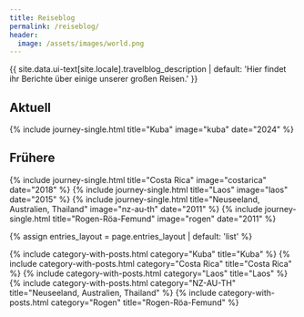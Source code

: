 ```yaml
---
title: Reiseblog
permalink: /reiseblog/
header:
  image: /assets/images/world.png
---
```


<p data-translate="travelblog_description">{{ site.data.ui-text[site.locale].travelblog_description | default: 'Hier findet ihr Berichte über einige unserer großen Reisen.' }}</p>

## Aktuell

{% include journey-single.html title="Kuba" image="kuba" date="2024" %}

## Frühere

{% include journey-single.html title="Costa Rica" image="costarica" date="2018" %}
{% include journey-single.html title="Laos" image="laos" date="2015" %}
{% include journey-single.html title="Neuseeland, Australien, Thailand" image="nz-au-th" date="2011" %}
{% include journey-single.html title="Rogen-Röa-Femund" image="rogen" date="2011" %}

{% assign entries_layout = page.entries_layout | default: 'list' %}

{% include category-with-posts.html category="Kuba" title="Kuba" %}
{% include category-with-posts.html category="Costa Rica" title="Costa Rica" %}
{% include category-with-posts.html category="Laos" title="Laos" %}
{% include category-with-posts.html category="NZ-AU-TH" title="Neuseeland, Australien, Thailand" %}
{% include category-with-posts.html category="Rogen" title="Rogen-Röa-Femund" %}
